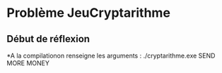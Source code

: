 # Problème JeuCryptarithme
## Début de réflexion
*A la compilationon renseigne les arguments : ./cryptarithme.exe SEND MORE MONEY
